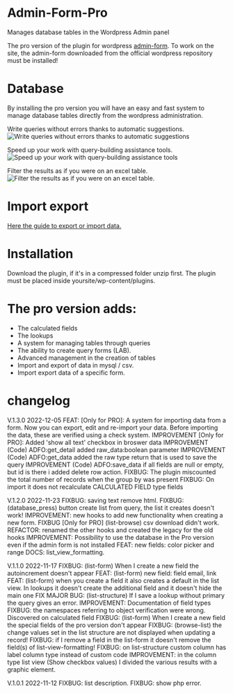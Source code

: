 # Admin-Form-Pro
Manages database tables in the Wordpress Admin panel 

The pro version of the plugin for wordpress [admin-form](https://wordpress.org/plugins/admin-form/).
To work on the site, the admin-form downloaded from the official wordpress repository must be installed!

# Database
By installing the pro version you will have an easy and fast system to manage database tables directly from the wordpress administration.

Write queries without errors thanks to automatic suggestions.
![Write queries without errors thanks to automatic suggestions](https://github.com/giuliopanda/admin-form-pro/repo/main/database_press_screenshot01.png)

Speed up your work with query-building assistance tools.
![Speed up your work with query-building assistance tools](https://github.com/giuliopanda/admin-form-pro/repo/main/database_press_screenshot02.png)

Filter the results as if you were on an excel table.
![Filter the results as if you were on an excel table.](https://github.com/giuliopanda/admin-form-pro/repo/main/database_press_screenshot03.png)

# Import export

[Here the guide to export or import data.](https://github.com/giuliopanda/admin-form-pro/wiki/Import-Export)


# Installation
Download the plugin, if it's in a compressed folder unzip first. 
The plugin must be placed inside yoursite/wp-content/plugins.

# The pro version adds:
- The calculated fields
- The lookups
- A system for managing tables through queries
- The ability to create query forms (LAB).
- Advanced management in the creation of tables
- Import and export of data in mysql / csv.
- Import export data of a specific form.

# changelog

V.1.3.0 2022-12-05
FEAT: [Only for PRO]: A system for importing data from a form. Now you can export, edit and re-import your data. Before importing the data, these are verified using a check system. 
IMPROVEMENT [Only for PRO]: Added 'show all text' checkbox in broswer data
IMPROVEMENT (Code) ADFO:get_detail added raw_data:boolean parameter
IMPROVEMENT (Code) ADFO:get_data added the raw type return that is used to save the query
IMPROVEMENT (Code) ADFO:save_data if all fields are null or empty, but id is there i added delete row action.
FIXBUG: The plugin miscounted the total number of records when the group by was present
FIXBUG: On import it does not recalculate CALCULATED FIELD type fields


V.1.2.0 2022-11-23
FIXBUG: saving text remove html.
FIXBUG: (database_press) button create list from query, the list it creates doesn't work!
IMPROVEMENT: new hooks to add new functionality when creating a new form.
FIXBUG [Only for PRO] (list-browse) csv download didn't work.
REFACTOR: renamed the other hooks and created the legacy for the old hooks
IMPROVEMENT: Possibility to use the database in the Pro version even if the admin form is not installed
FEAT: new fields: color picker and range
DOCS: list_view_formatting.

V.1.1.0 2022-11-17
FIXBUG: (list-form) When I create a new field the autoincrement doesn't appear
FEAT: (list-form) new field: field email, link
FEAT: (list-form) when you create a field it also creates a default in the list view. In lookups it doesn't create the additional field and it doesn't hide the main one
FIX MAJOR BUG: (list-structure) If I save a lookup without primary the query gives an error.
IMPROVEMENT: Documentation of field types
FIXBUG: the namespaces referring to object verification were wrong. Discovered on calculated field
FIXBUG: (list-form) When I create a new field the special fields of the pro version don't appear
FIXBUG: (browse-list) the change values ​​set in the list structure are not displayed when updating a record!
FIXBUG: if I remove a field in the list-form it doesn't remove the field(s) of list-view-formatting!
FIXBUG: on list-structure custom column has label column type instead of custom code
IMPROVEMENT: in the column type list view (Show checkbox values) I divided the various results with a graphic element.

V.1.0.1 2022-11-12
FIXBUG: list description.
FIXBUG: show php error.
